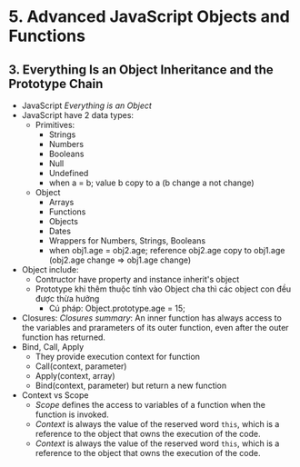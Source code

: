 # 5. Advanced JavaScript Objects and Functions

## 3. Everything Is an Object Inheritance and the Prototype Chain

- JavaScript *Everything is an Object*
- JavaScript have 2 data types:
	- Primitives:
		- Strings
		- Numbers
		- Booleans
		- Null
		- Undefined
		- when a = b; value b copy to a (b change a not change)
	- Object
		- Arrays
		- Functions
		- Objects
		- Dates
		- Wrappers for Numbers, Strings, Booleans
		- when obj1.age = obj2.age; reference obj2.age copy to obj1.age (obj2.age change => obj1.age change)
- Object include:
	- Contructor have property and instance inherit's object
	- Prototype khi thêm thuộc tính vào Object cha thì các object con đều được thừa hưởng
		- Cú pháp: Object.prototype.age = 15;
- Closures:
	*Closures summary*: An inner function has always access to the variables and prarameters of its outer function, even after the outer function has returned.
- Bind, Call, Apply
	- They provide execution context for function
	- Call(context, parameter)
	- Apply(context, array)
	- Bind(context, parameter) but return a new function
- Context vs Scope
	- *Scope* defines the access to variables of a function when the function is invoked.
	- *Context* is always the value of the reserved word `this`, which is a reference to the object that owns the execution of the code.
	- *Context* is always the value of the reserved word `this`, which is a reference to the object that owns the execution of the code.
	
